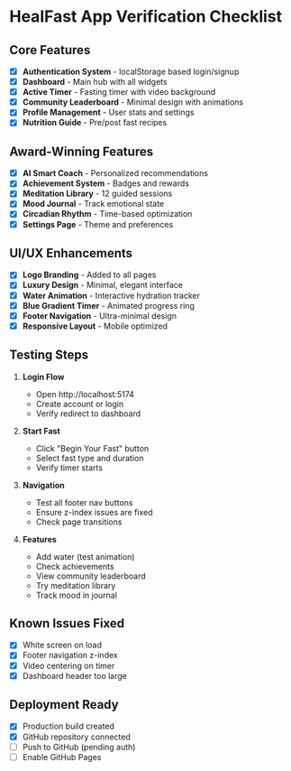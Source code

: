 # HealFast App Verification Checklist

## Core Features
- [x] **Authentication System** - localStorage based login/signup
- [x] **Dashboard** - Main hub with all widgets
- [x] **Active Timer** - Fasting timer with video background
- [x] **Community Leaderboard** - Minimal design with animations
- [x] **Profile Management** - User stats and settings
- [x] **Nutrition Guide** - Pre/post fast recipes

## Award-Winning Features
- [x] **AI Smart Coach** - Personalized recommendations
- [x] **Achievement System** - Badges and rewards
- [x] **Meditation Library** - 12 guided sessions
- [x] **Mood Journal** - Track emotional state
- [x] **Circadian Rhythm** - Time-based optimization
- [x] **Settings Page** - Theme and preferences

## UI/UX Enhancements
- [x] **Logo Branding** - Added to all pages
- [x] **Luxury Design** - Minimal, elegant interface
- [x] **Water Animation** - Interactive hydration tracker
- [x] **Blue Gradient Timer** - Animated progress ring
- [x] **Footer Navigation** - Ultra-minimal design
- [x] **Responsive Layout** - Mobile optimized

## Testing Steps
1. **Login Flow**
   - Open http://localhost:5174
   - Create account or login
   - Verify redirect to dashboard

2. **Start Fast**
   - Click "Begin Your Fast" button
   - Select fast type and duration
   - Verify timer starts

3. **Navigation**
   - Test all footer nav buttons
   - Ensure z-index issues are fixed
   - Check page transitions

4. **Features**
   - Add water (test animation)
   - Check achievements
   - View community leaderboard
   - Try meditation library
   - Track mood in journal

## Known Issues Fixed
- [x] White screen on load
- [x] Footer navigation z-index
- [x] Video centering on timer
- [x] Dashboard header too large

## Deployment Ready
- [x] Production build created
- [x] GitHub repository connected
- [ ] Push to GitHub (pending auth)
- [ ] Enable GitHub Pages